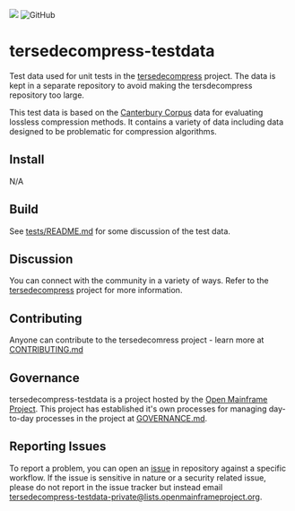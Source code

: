 ![](https://artwork.openmainframeproject.org/projects/tersedecompress/color/tersedecompress-color.svg)
![GitHub](https://img.shields.io/github/license/openmainframeproject/tersedecompress)

# tersedecompress-testdata

Test data used for unit tests in the [tersedecompress](https://github.com/openmainframeproject/tersedecompress) project. The data is kept in a separate repository to avoid making the tersdecompress repository too large.

This test data is based on the [Canterbury Corpus](https://corpus.canterbury.ac.nz/) data for evaluating lossless compression methods. It contains a variety of data including data designed to be problematic for compression algorithms.

## Install

N/A

## Build

See [tests/README.md](tests/README.md) for some discussion of the test data.

## Discussion

You can connect with the community in a variety of ways. Refer to the [tersedecompress](https://github.com/openmainframeproject/tersedecompress) project for more information.

## Contributing
Anyone can contribute to the tersedecomress project - learn more at [CONTRIBUTING.md](CONTRIBUTING.md)

## Governance
tersedecompress-testdata is a project hosted by the [Open Mainframe Project](https://openmainframeproject.org). This project has established it's own processes for managing day-to-day processes in the project at [GOVERNANCE.md](GOVERNANCE.md).

## Reporting Issues
To report a problem, you can open an [issue](https://github.com/openmainframeproject/tersedecompress-testdata/issues) in repository against a specific workflow. If the issue is sensitive in nature or a security related issue, please do not report in the issue tracker but instead email tersedecompress-testdata-private@lists.openmainframeproject.org.
